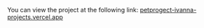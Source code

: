 You can view the project at the following link: [petprogect-ivanna-projects.vercel.app](https://petprogect-ivanna-projects.vercel.app/)
